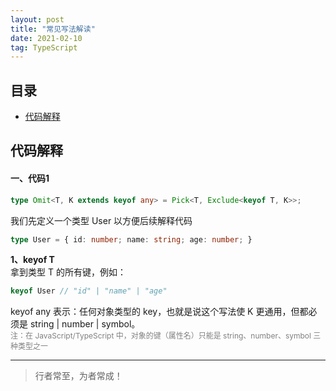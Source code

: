 ```yaml
---
layout: post
title: "常见写法解读"
date: 2021-02-10
tag: TypeScript
---
```



## 目录
- [代码解释](#content1)   



<!-- ************************************************ -->
## <a id="content1">代码解释</a>

#### **一、代码1**

```ts
type Omit<T, K extends keyof any> = Pick<T, Exclude<keyof T, K>>;
```

我们先定义一个类型 User 以方便后续解释代码
```ts
type User = { id: number; name: string; age: number; }
```

**1、keyof T**      
拿到类型 T 的所有键，例如：
```ts
keyof User // "id" | "name" | "age"
```
keyof any 表示：任何对象类型的 key，也就是说这个写法使 K 更通用，但都必须是 string | number | symbol。     
<span style="color:gray;font-size:12px;">注：在 JavaScript/TypeScript 中，对象的键（属性名）只能是 string、number、symbol 三种类型之一</span>


----------
>  行者常至，为者常成！



